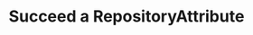 ---
# !!! Warning: Do not edit this file; any changes must be replicated in Excel !!!
permalink: use-case-consumption-succeed-a-repositoryattribute
published: true
title: "Succeed a RepositoryAttribute"
type: use-case
toc: true
sidebar:
  - title: "Integrate Enmeshed"
    nav: "docs_integrate"
properties:
  - id: RA11
  - component: Runtime
  - layer: Consumption
  - facade: AttributesFacade
  - function: succeedRepositoryAttribute
  - description:
  - feature category: Cross-identity attribute sharing
  - tech category: Attributes
  - status: DONE
  - documentation status: DONE
  - comments:
  - actor: Identity
  - trigger:
  - precondition:
  - result:
  - priority: HIGH
  - complexity: MEDIUM
  - size: M
  - created_at:
  - changed_at:
  - api_route_regex:
  - published: default
  - link: use-case-consumption-succeed-a-repositoryattribute
require:
required_by:
---